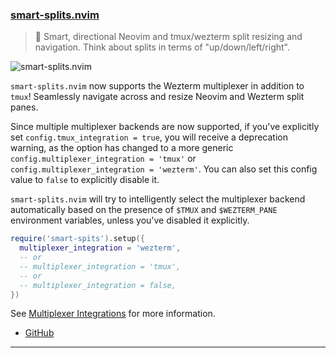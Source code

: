 <h3 id="update-smart-splits.nvim">
  <a href="#update-smart-splits.nvim">
    <span class="icon-text">
      <span class="icon">
        <i class="fa-solid fa-book"></i>
      </span>
    </span>
    <span>smart-splits.nvim</span>
  </a>
</h3>

> 🧠 Smart, directional Neovim and tmux/wezterm split resizing and navigation. Think about splits in terms of
> "up/down/left/right".

![smart-splits.nvim](https://user-images.githubusercontent.com/8648891/201928611-4338e3cb-cca9-4e15-92c6-0405b7072279.gif)

`smart-splits.nvim` now supports the Wezterm multiplexer in addition to `tmux`! Seamlessly navigate across and resize
Neovim and Wezterm split panes.

Since multiple multiplexer backends are now supported, if you've explicitly set `config.tmux_integration = true`, you
will receive a deprecation warning, as the option has changed to a more generic
`config.multiplexer_integration = 'tmux'` or `config.multiplexer_integration = 'wezterm'`. You can also set this config
value to `false` to explicitly disable it.

`smart-splits.nvim` will try to intelligently select the multiplexer backend automatically based on the presence of
`$TMUX` and `$WEZTERM_PANE` environment variables, unless you've disabled it explicitly.

```lua
require('smart-spits').setup({
  multiplexer_integration = 'wezterm',
  -- or
  -- multiplexer_integration = 'tmux',
  -- or
  -- multiplexer_integration = false,
})
```

See [Multiplexer Integrations](https://github.com/mrjones2014/smart-splits.nvim#multiplexer-integrations) for more information.

- [GitHub](https://github.com/mrjones2014/smart-splits.nvim)

---
